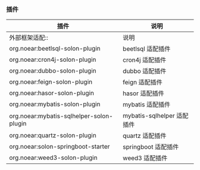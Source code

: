 
### 插件

| 插件 | 说明 |
| --- | --- |
| 外部框架适配:: | 说明 |
| org.noear:beetlsql-solon-plugin | beetlsql 适配插件 |
| org.noear:cron4j-solon-plugin | cron4j 适配插件 |
| org.noear:dubbo-solon-plugin | dubbo 适配插件|
| org.noear:feign-solon-plugin | feign 适配插件|
| org.noear:hasor-solon-plugin | hasor 适配插件|
| org.noear:mybatis-solon-plugin | mybatis 适配插件|
| org.noear:mybatis-sqlhelper-solon-plugin | mybatis-sqlhelper 适配插件|
| org.noear:quartz-solon-plugin | quartz 适配插件|
| org.noear:solon-springboot-starter | springboot 适配插件|
| org.noear:weed3-solon-plugin | weed3 适配插件|
